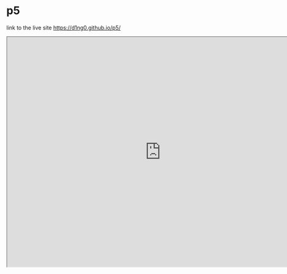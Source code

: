 # p5


link to the live site https://d1ng0.github.io/p5/

<iframe width="800" height="600" src="https://editor.p5js.org/p5/embed/BJWSExJm_Q"></iframe>

